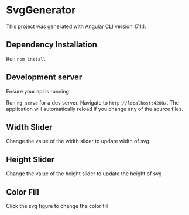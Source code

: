 # SvgGenerator

This project was generated with [Angular CLI](https://github.com/angular/angular-cli) version 17.1.1.

## Dependency Installation
Run `npm install`

## Development server
Ensure your api is running

Run `ng serve` for a dev server. Navigate to `http://localhost:4200/`. The application will automatically reload if you change any of the source files.

## Width Slider
Change the value of the width slider to update width of svg

## Height Slider
Change the value of the height slider to update the height of svg
## Color Fill
Click the svg figure to change the color fill
